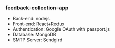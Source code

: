 ### feedback-collection-app
* Back-end: nodejs<br/>
* Front-end: React+Redux<br/>
* Authentication: Google OAuth with passport.js<br />
* Database: MongoDB<br />
* SMTP Server: Sendgird
